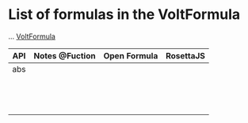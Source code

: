 # List of formulas in the VoltFormula

... [VoltFormula](../rosettadoc/index.html)



API          | Notes @Fuction          | Open Formula       |  RosettaJS
------------ | -------------           | ------------       | ------------
 abs            |                         |                    |
             |                         |                    |            
             |                         |                    |            
             |                         |                    |            
             |                         |                    |            
             |                         |                    |            
             |                         |                    |            
             |                         |                    |            
             |                         |                    |            
             |                         |                    |            
             |                         |                    |            
             |                         |                    |            
             |                         |                    |            
             |                         |                    |            
